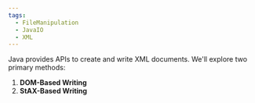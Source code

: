 ```yaml
---
tags:
  - FileManipulation
  - JavaIO
  - XML
---
```


Java provides APIs to create and write XML documents. We'll explore two primary methods:

1. **DOM-Based Writing**
2. **StAX-Based Writing**